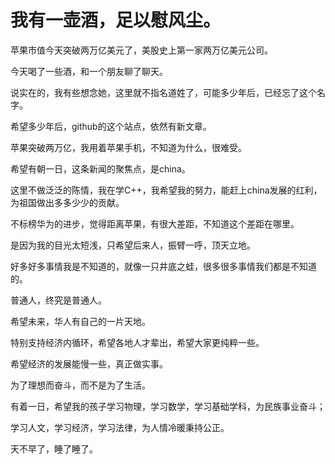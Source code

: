 # 我有一壶酒，足以慰风尘。

苹果市值今天突破两万亿美元了，美股史上第一家两万亿美元公司。

今天喝了一些酒，和一个朋友聊了聊天。

说实在的，我有些想念她，这里就不指名道姓了，可能多少年后，已经忘了这个名字。

希望多少年后，github的这个站点，依然有新文章。

苹果突破两万亿，我用着苹果手机，不知道为什么，很难受。

希望有朝一日，这条新闻的聚焦点，是china。

这里不做泛泛的陈情，我在学C++，我希望我的努力，能赶上china发展的红利，为祖国做出多多少少的贡献。

不标榜华为的进步，觉得距离苹果，有很大差距，不知道这个差距在哪里。

是因为我的目光太短浅，只希望后来人，振臂一呼，顶天立地。

好多好多事情我是不知道的，就像一只井底之蛙，很多很多事情我们都是不知道的。

普通人，终究是普通人。

希望未来，华人有自己的一片天地。

特别支持经济内循环，希望各地人才辈出，希望大家更纯粹一些。

希望经济的发展能慢一些，真正做实事。

为了理想而奋斗，而不是为了生活。

有着一日，希望我的孩子学习物理，学习数学，学习基础学科，为民族事业奋斗；

学习人文，学习经济，学习法律，为人情冷暖秉持公正。

天不早了，睡了睡了。

